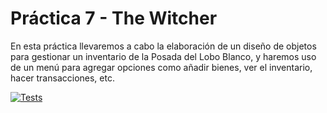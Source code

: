 # Práctica 7 - The Witcher

En esta práctica llevaremos a cabo la elaboración de un diseño de objetos para gestionar un inventario de la Posada del Lobo Blanco, y haremos uso de un menú para agregar opciones como añadir bienes, ver el inventario, hacer transacciones, etc.

[![Tests](https://github.com/ULL-ESIT-INF-DSI-2425/prct07-witcher-datamodel-groups/actions/workflows/ci.yml/badge.svg)](https://github.com/ULL-ESIT-INF-DSI-2425/prct07-witcher-datamodel-groups/actions/workflows/ci.yml)
